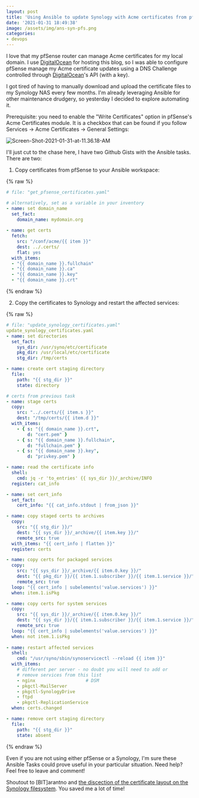 ```yaml
---
layout: post
title: 'Using Ansible to update Synology with Acme certificates from pfSense Certificate Manager'
date: '2021-01-31 18:49:38'
image: /assets/img/ans-syn-pfs.png
categories:
- devops
---
```

I love that my pfSense router can manage Acme certificates for my local domain.  I use [DigitalOcean](https://m.do.co/c/9c55dc5264ba) for hosting this blog, so I was able to configure pfSense manage my Acme certificate updates using a DNS Challenge controlled through [DigitalOcean](https://m.do.co/c/9c55dc5264ba)'s API (with a key).

I got tired of having to manually download and upload the certificate files to my Synology NAS every few months.  I'm already leveraging Ansible for other maintenance drudgery, so yesterday I decided to explore automating it.

Prerequisite:  you need to enable the "Write Certificates" option in pfSense's Acme Certificates module.  It is a checkbox that can be found if you follow Services -> Acme Certificates -> General Settings:

![Screen-Shot-2021-01-31-at-11.36.18-AM](https://res.cloudinary.com/thecase/image/upload/q_auto:good/Screen-Shot-2021-01-31-at-11.36.18-AM.png)

I'll just cut to the chase here, I have two Github Gists with the Ansible tasks.  There are two:

1) Copy certificates from pfSense to your Ansible workspace:


{% raw %}
~~~yaml
# file: "get_pfsense_certificates.yaml"

# alternatively, set as a variable in your inventory
- name: set domain_name
  set_fact: 
    domain_name: mydomain.org
  
- name: get certs
  fetch:
    src: "/conf/acme/{{ item }}"
    dest: ../.certs/ 
    flat: yes
  with_items:
  - "{{ domain_name }}.fullchain" 
  - "{{ domain_name }}.ca"
  - "{{ domain_name }}.key"
  - "{{ domain_name }}.crt"
~~~
{% endraw %}

2) Copy the certificates to Synology and restart the affected services:

{% raw %}
~~~yaml
# file: "update_synology_certificates.yaml"
update_synology_certificates.yaml
- name: set directories
  set_fact:
    sys_dir: /usr/syno/etc/certificate
    pkg_dir: /usr/local/etc/certificate
    stg_dir: /tmp/certs

- name: create cert staging directory
  file:
    path: "{{ stg_dir }}"
    state: directory

# certs from previous task
- name: stage certs
  copy:
    src: "../.certs/{{ item.s }}"
    dest: "/tmp/certs/{{ item.d }}"
  with_items:
    - { s: "{{ domain_name }}.crt",
        d: "cert.pem" }
    - { s: "{{ domain_name }}.fullchain", 
        d: "fullchain.pem" }
    - { s: "{{ domain_name }}.key",
        d: "privkey.pem" }

- name: read the certificate info
  shell:
    cmd: jq -r 'to_entries' {{ sys_dir }}/_archive/INFO
  register: cat_info

- name: set cert_info
  set_fact:
    cert_info: "{{ cat_info.stdout | from_json }}"

- name: copy staged certs to archives
  copy:
    src: "{{ stg_dir }}/"
    dest: "{{ sys_dir }}/_archive/{{ item.key }}/"
    remote_src: true
  with_items: "{{ cert_info | flatten }}"
  register: certs

- name: copy certs for packaged services
  copy:
    src: "{{ sys_dir }}/_archive/{{ item.0.key }}/"
    dest: "{{ pkg_dir }}/{{ item.1.subscriber }}/{{ item.1.service }}/"
    remote_src: true
  loop: "{{ cert_info | subelements('value.services') }}"
  when: item.1.isPkg

- name: copy certs for system services
  copy:
    src: "{{ sys_dir }}/_archive/{{ item.0.key }}/"
    dest: "{{ sys_dir }}/{{ item.1.subscriber }}/{{ item.1.service }}/"
    remote_src: true
  loop: "{{ cert_info | subelements('value.services') }}"
  when: not item.1.isPkg
  
- name: restart affected services
  shell:
    cmd: "/usr/syno/sbin/synoservicectl --reload {{ item }}"
  with_items:
    # different per server - no doubt you will need to add or 
    # remove services from this list
    - nginx                   # DSM
    - pkgctl-MailServer
    - pkgctl-SynologyDrive
    - ftpd
    - pkgctl-ReplicationService
  when: certs.changed

- name: remove cert staging directory
  file:
    path: "{{ stg_dir }}"
    state: absent
~~~
{% endraw %}


Even if you are not using either pfSense or a Synology, I'm sure these Ansible Tasks could prove useful in your particular situation.  Need help?  Feel free to leave and comment!

Shoutout to \[BIT\]arantno and [the discection of the certificate layout on the Synology filesystem](https://dokuwiki.bitaranto.ch/doku.php?id=synologyimportcertfrompfsense).  You saved me a lot of time! 
